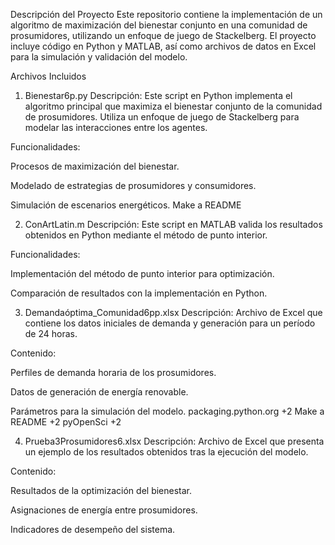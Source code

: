 Descripción del Proyecto
Este repositorio contiene la implementación de un algoritmo de maximización del bienestar conjunto en una comunidad de prosumidores, utilizando un enfoque de juego de Stackelberg. El proyecto incluye código en Python y MATLAB, así como archivos de datos en Excel para la simulación y validación del modelo.

Archivos Incluidos
1. Bienestar6p.py
Descripción: Este script en Python implementa el algoritmo principal que maximiza el bienestar conjunto de la comunidad de prosumidores. Utiliza un enfoque de juego de Stackelberg para modelar las interacciones entre los agentes.​

Funcionalidades:

Procesos de maximización del bienestar.

Modelado de estrategias de prosumidores y consumidores.

Simulación de escenarios energéticos.​
Make a README

2. ConArtLatin.m
Descripción: Este script en MATLAB valida los resultados obtenidos en Python mediante el método de punto interior.​

Funcionalidades:

Implementación del método de punto interior para optimización.

Comparación de resultados con la implementación en Python.​

3. Demandaóptima_Comunidad6pp.xlsx
Descripción: Archivo de Excel que contiene los datos iniciales de demanda y generación para un período de 24 horas.​

Contenido:

Perfiles de demanda horaria de los prosumidores.

Datos de generación de energía renovable.

Parámetros para la simulación del modelo.​
packaging.python.org
+2
Make a README
+2
pyOpenSci
+2

4. Prueba3Prosumidores6.xlsx
Descripción: Archivo de Excel que presenta un ejemplo de los resultados obtenidos tras la ejecución del modelo.​

Contenido:

Resultados de la optimización del bienestar.

Asignaciones de energía entre prosumidores.

Indicadores de desempeño del sistema.​
